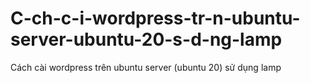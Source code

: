 # C-ch-c-i-wordpress-tr-n-ubuntu-server-ubuntu-20-s-d-ng-lamp
Cách cài wordpress trên ubuntu server (ubuntu 20) sử dụng lamp
